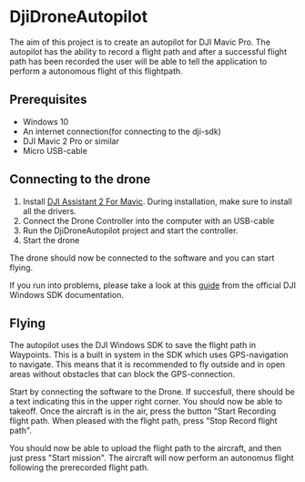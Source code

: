 # DjiDroneAutopilot
The aim of this project is to create an autopilot for DJI Mavic Pro. The autopilot has the ability to record a flight path and after a successful flight path has been recorded the user will be able to tell the application to perform a autonomous flight of this flightpath.

## Prerequisites
* Windows 10
* An internet connection(for connecting to the dji-sdk)
* DJI Mavic 2 Pro or similar
* Micro USB-cable

## Connecting to the drone
1. Install [DJI Assistant 2 For Mavic](https://www.dji.com/se/downloads/softwares/assistant-dji-2-for-mavic). During installation, make sure to install all the drivers.
2. Connect the Drone Controller into the computer with an USB-cable
3. Run the DjiDroneAutopilot project and start the controller.
4. Start the drone

The drone should now be connected to the software and you can start flying.

If you run into problems, please take a look at this [guide](https://developer.dji.com/windows-sdk/documentation/connection/Mavic2.html) from the official DJI Windows SDK documentation.

## Flying
The autopilot uses the DJI Windows SDK to save the flight path in Waypoints. This is a built in system in the SDK which uses GPS-navigation to navigate. This means that it is recommended to fly outside and in open areas without obstacles that can block the GPS-connection.

Start by connecting the software to the Drone. If succesfull, there should be a text indicating this in the upper right corner. You should now be able to takeoff. Once the aircraft is in the air, press the button "Start Recording flight path. 
When pleased with the flight path, press "Stop Record flight path". 

You should now be able to upload the flight path to the aircraft, and then just press "Start mission". The aircraft will now perform an autonomus flight following the prerecorded flight path.
